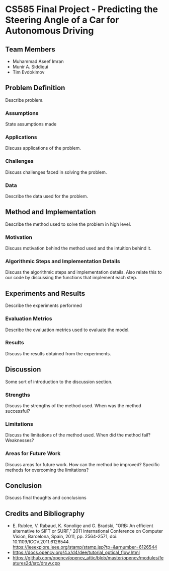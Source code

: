 # CS585 Final Project - Predicting the Steering Angle of a Car for Autonomous Driving
## Team Members
- Muhammad Aseef Imran
- Munir A. Siddiqui
- Tim Evdokimov

## Problem Definition
Describe problem.

### Assumptions
State assumptions made

### Applications
Discuss applications of the problem.

### Challenges
Discuss challenges faced in solving the problem.

### Data
Describe the data used for the problem.

## Method and Implementation
Describe the method used to solve the problem in high level.

### Motivation
Discuss motivation behind the method used and the intuition behind it.

### Algorithmic Steps and Implementation Details
Discuss the algorithmic steps and implementation details. Also relate this to our code by discussing the functions that implement each step.

## Experiments and Results
Describe the experiments performed

### Evaluation Metrics
Describe the evaluation metrics used to evaluate the model.

### Results
Discuss the results obtained from the experiments.

## Discussion
Some sort of introduction to the discussion section.

### Strengths
Discuss the strengths of the method used. When was the method successful?

### Limitations
Discuss the limitations of the method used. When did the method fail? Weaknesses?

### Areas for Future Work
Discuss areas for future work. How can the method be improved? Specific methods for overcoming the limitations?

## Conclusion
Discuss final thoughts and conclusions

## Credits and Bibliography
- E. Rublee, V. Rabaud, K. Konolige and G. Bradski, "ORB: An efficient alternative to SIFT or SURF," 2011 International Conference on Computer Vision, Barcelona, Spain, 2011, pp. 2564-2571, doi: 10.1109/ICCV.2011.6126544.
https://ieeexplore.ieee.org/stamp/stamp.jsp?tp=&arnumber=6126544
- https://docs.opencv.org/4.x/d4/dee/tutorial_optical_flow.html
- https://github.com/opencv/opencv_attic/blob/master/opencv/modules/features2d/src/draw.cpp
